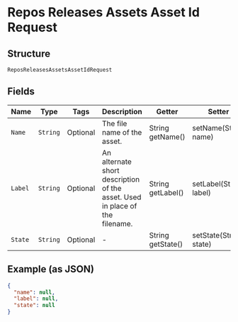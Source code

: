 
# Repos Releases Assets Asset Id Request

## Structure

`ReposReleasesAssetsAssetIdRequest`

## Fields

| Name | Type | Tags | Description | Getter | Setter |
|  --- | --- | --- | --- | --- | --- |
| `Name` | `String` | Optional | The file name of the asset. | String getName() | setName(String name) |
| `Label` | `String` | Optional | An alternate short description of the asset. Used in place of the filename. | String getLabel() | setLabel(String label) |
| `State` | `String` | Optional | - | String getState() | setState(String state) |

## Example (as JSON)

```json
{
  "name": null,
  "label": null,
  "state": null
}
```

